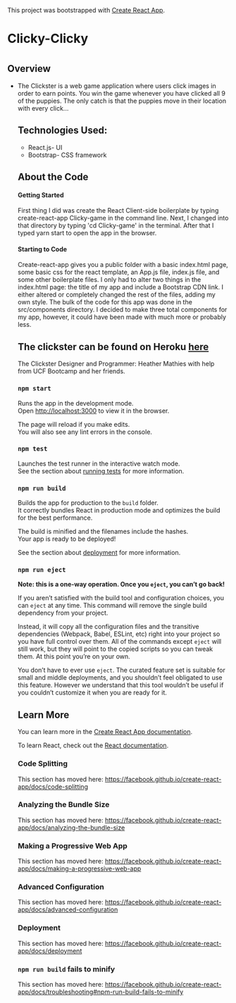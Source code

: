 This project was bootstrapped with [Create React App](https://github.com/facebook/create-react-app).

<h1>Clicky-Clicky<h1>

<h2>Overview</h2>
<ul>
  <li>The Clickster is a web game application where users click images  in order to earn points.  You win the game whenever you have clicked all 9 of the puppies.  The only catch is that the puppies move in their location with every click... 
<h2>Technologies Used:</h2>
<ul>
  <li>React.js- UI</li>
  <li>Bootstrap- CSS framework</li>
</ul>

<h2>About the Code</h2>
<h4>Getting Started</h4>
<p>First thing I did was create the React Client-side boilerplate by typing create-react-app Clicky-game in the command line.  Next, I changed into that directory by typing 'cd Clicky-game' in the terminal. After that I typed yarn start to open the app in the browser.</p>
<h4>Starting to Code</h4>
<p>Create-react-app gives you a public folder with a basic index.html page, some basic css for the react template, an App.js file, index.js file, and some other boilerplate files.  I only had to alter two things in the index.html page: the title of my app and include a Bootstrap CDN link. I either altered or completely changed the rest of the files, adding my own style.  The bulk of the code for this app was done in the src/components directory.  I decided to make three total components for my app, however, it could have been made with much more or probably less.</p>


<h2>The clickster can be found on Heroku <a href='https://nikitamehata23.github.io/gameclicky '>here</a></h2>


<footer>The Clickster Designer and Programmer: Heather Mathies with help from UCF Bootcamp and her friends.</footer>

### `npm start`

Runs the app in the development mode.<br>
Open [http://localhost:3000](http://localhost:3000) to view it in the browser.

The page will reload if you make edits.<br>
You will also see any lint errors in the console.

### `npm test`

Launches the test runner in the interactive watch mode.<br>
See the section about [running tests](https://facebook.github.io/create-react-app/docs/running-tests) for more information.

### `npm run build`

Builds the app for production to the `build` folder.<br>
It correctly bundles React in production mode and optimizes the build for the best performance.

The build is minified and the filenames include the hashes.<br>
Your app is ready to be deployed!

See the section about [deployment](https://facebook.github.io/create-react-app/docs/deployment) for more information.

### `npm run eject`

**Note: this is a one-way operation. Once you `eject`, you can’t go back!**

If you aren’t satisfied with the build tool and configuration choices, you can `eject` at any time. This command will remove the single build dependency from your project.

Instead, it will copy all the configuration files and the transitive dependencies (Webpack, Babel, ESLint, etc) right into your project so you have full control over them. All of the commands except `eject` will still work, but they will point to the copied scripts so you can tweak them. At this point you’re on your own.

You don’t have to ever use `eject`. The curated feature set is suitable for small and middle deployments, and you shouldn’t feel obligated to use this feature. However we understand that this tool wouldn’t be useful if you couldn’t customize it when you are ready for it.

## Learn More

You can learn more in the [Create React App documentation](https://facebook.github.io/create-react-app/docs/getting-started).

To learn React, check out the [React documentation](https://reactjs.org/).

### Code Splitting

This section has moved here: https://facebook.github.io/create-react-app/docs/code-splitting

### Analyzing the Bundle Size

This section has moved here: https://facebook.github.io/create-react-app/docs/analyzing-the-bundle-size

### Making a Progressive Web App

This section has moved here: https://facebook.github.io/create-react-app/docs/making-a-progressive-web-app

### Advanced Configuration

This section has moved here: https://facebook.github.io/create-react-app/docs/advanced-configuration

### Deployment

This section has moved here: https://facebook.github.io/create-react-app/docs/deployment

### `npm run build` fails to minify

This section has moved here: https://facebook.github.io/create-react-app/docs/troubleshooting#npm-run-build-fails-to-minify
